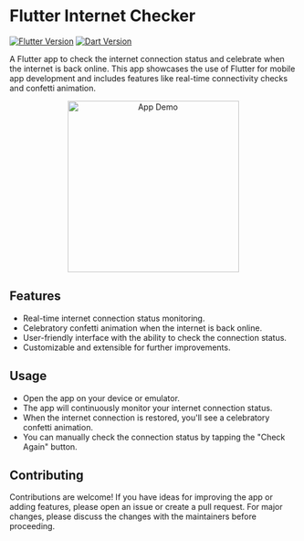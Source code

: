 # Flutter Internet Checker

[![Flutter Version](https://img.shields.io/badge/Flutter-v2.0+-blue.svg)](https://flutter.dev/)
[![Dart Version](https://img.shields.io/badge/Dart-v2.12+-blue.svg)](https://dart.dev/)

A Flutter app to check the internet connection status and celebrate when the internet is back online. This app showcases the use of Flutter for mobile app development and includes features like real-time connectivity checks and confetti animation.

<p align="center">
  <img src="demo.gif" alt="App Demo" width="300">
</p>

## Features

- Real-time internet connection status monitoring.
- Celebratory confetti animation when the internet is back online.
- User-friendly interface with the ability to check the connection status.
- Customizable and extensible for further improvements.


## Usage
- Open the app on your device or emulator.
- The app will continuously monitor your internet connection status.
- When the internet connection is restored, you'll see a celebratory confetti animation.
- You can manually check the connection status by tapping the "Check Again" button.

## Contributing
Contributions are welcome! If you have ideas for improving the app or adding features, please open an issue or create a pull request. For major changes, please discuss the changes with the maintainers before proceeding.
